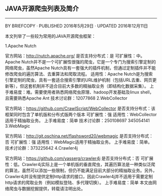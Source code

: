 ## JAVA开源爬虫列表及简介
-----
BY BRIEFCOPY · PUBLISHED 2016年5月29日 · UPDATED 2016年12月11日

本文列举了一些较为常用的JAVA开源爬虫框架：

1.Apache Nutch

官方网站：http://nutch.apache.org/
是否支持分布式：是
可扩展性：中。Apache Nutch并不是一个可扩展性很强的爬虫，它是一个专门为搜索引擎定制的网络爬虫，虽然Apache Nutch具有一套强大的插件机制，但通过定制插件并不能修改爬虫的遍历算法、去重算法和爬取流程。
适用性：Apache Nutch是为搜索引擎定制的爬虫，具有一套适合搜索引擎的URL维护机制（包括URL去重、网页更新等），但这套机制并不适合目前大多数的精抽取业务（即结构化数据采集）。
上手难易度：难。需要使用者熟悉网络爬虫原理、hadoop开发基础及linux shell，且需要熟悉Apache Ant
技术讨论群：12077868
2.WebCollector

官方网站：https://github.com/CrawlScript/WebCollector
是否支持分布式：该框架同时包含了单机版和分布式版两个版本
可扩展性：强
适用性：WebCollector适用于精抽取业务。
上手难易度：简单
技术讨论群：250108697 345054141
3.WebMagic

官方网站：http://git.oschina.net/flashsword20/webmagic
是否支持分布式：否
可扩展性：强
适用性：WebMagic适用于精抽取业务。
上手难易度：简单。
技术讨论群：373225642
4.Crawler4j

官方网站：https://github.com/yasserg/crawler4j
是否支持分布式：否
可扩展性：低。Crawler4j实际上是一个单机版的垂直爬虫，其遍历算法是一种类似泛爬的算法，虽然可以添加一些限制，但仍不能满足目前大部分的精抽取业务。另外，Crawler4j并没有提供定制http请求的接口，因此Crawler4j并不适用于需要定制http请求的爬取业务（例如模拟登陆、多代理切换）。
上手难易度：简单
本文由网络爬虫与数据挖掘提供，转载请注明出处。